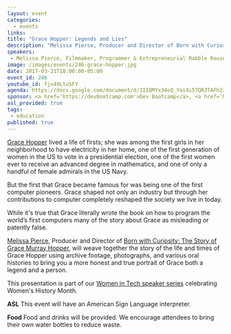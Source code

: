 ```yaml
---
layout: event
categories:
  - events 
links:
title: "Grace Hopper: Legends and Lies"
description: "Melissa Pierce, Producer and Director of Born with Curiosity: The Story of Grace Murray Hopper, will weave together the story of the life and times of Grace Hopper using archive footage, photographs, and various oral histories to bring you a more honest and true portrait of Grace both a legend and a person."
speakers:
 - Melissa Pierce, Filmmaker, Programmer & Entrepreneurial Rabble Rouser
image: /images/events/246-grace-hopper.jpg
date: 2017-03-21T18:00:00-05:00
event_id: 246
youtube_id: fjx49LtuSFY
agenda: https://docs.google.com/document/d/1IIQMYx34oQ_Yoi4i57QRJTAFh2zomidf1pWYk9db4N8/edit#
sponsor: <a href='https://devbootcamp.com'>Dev Bootcamp</a>, <a href='http://smartchicagocollaborative.org/'>Smart Chicago</a>
asl_provided: true
tags: 
 - education
published: true
---
```


[Grace Hopper](https://en.wikipedia.org/wiki/Grace_Hopper) lived a life of firsts; she was among the first girls in her neighborhood to have electricity in her home, one of the first generation of women in the US to vote in a presidential election, one of the first women ever to receive an advanced degree in mathematics, and one of only a handful of female admirals in the US Navy. 

But the first that Grace became famous for was being one of the first computer pioneers. Grace shaped not only an industry but through her contributions to computer completely reshaped the society we live in today. 

While it's true that Grace literally wrote the book on how to program the world’s first computers many of the story about Grace as misleading or patently false. 

[Melissa Pierce](https://about.me/melissapierce), Producer and Director of [Born with Curiosity: The Story of Grace Murray Hopper](http://gracehopperfilm.com/), will weave together the story of the life and times of Grace Hopper using archive footage, photographs, and various oral histories to bring you a more honest and true portrait of Grace both a legend and a person.

This presentation is part of our [Women in Tech speaker series](https://chihacknight.org/blog/2017/03/07/presenting-the-women-in-tech-speaker-series.html) celebrating Women's History Month. 

**ASL** This event will have an American Sign Language interpreter.

**Food** Food and drinks will be provided. We encourage attendees to bring their own water bottles to reduce waste.
